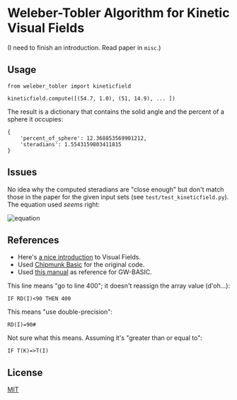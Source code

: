 # Weleber-Tobler Algorithm for Kinetic Visual Fields

(I need to finish an introduction. Read paper in `misc`.)

## Usage

	from weleber_tobler import kineticfield
	
	kineticfield.compute([(54.7, 1.0), (51, 14.9), ... ])

The result is a dictionary that contains the solid angle and the percent of a sphere it occupies:

	{
		'percent_of_sphere': 12.368853569901212,
		'steradians': 1.5543159803411815
	}

## Issues

No idea why the computed steradians are "close enough" but don't match those in the paper for the given input sets (see `test/test_kineticfield.py`). The equation used _seems_ right:

![equation](http://i.imgur.com/9AHBhNq.png)

## References

* Here's [a nice introduction](http://www.jomtonline.com/jomt/articles/volumes/2/2/VisualFields.pdf) to Visual Fields.
* Used [Chipmunk Basic](http://www.nicholson.com/rhn/basic/) for the original code.
* Used [this manual](http://www.antonis.de/qbebooks/gwbasman/) as reference for GW-BASIC.

This line means "go to line 400"; it doesn't reassign the array value (d'oh...):

    IF RD(I)<90 THEN 400

This means "use double-precision":

    RD(I)=90#

Not sure what this means. Assuming it's "greater than or equal to":

    IF T(K)=>T(I) 

## License

[MIT](https://raw.githubusercontent.com/afreeorange/mit-license/master/LICENSE)
